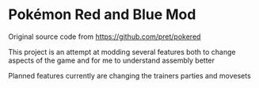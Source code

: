 # Pokémon Red and Blue Mod

Original source code from https://github.com/pret/pokered

This project is an attempt at modding several features both to change aspects of the game and for me to understand assembly better

Planned features currently are changing the trainers parties and movesets
